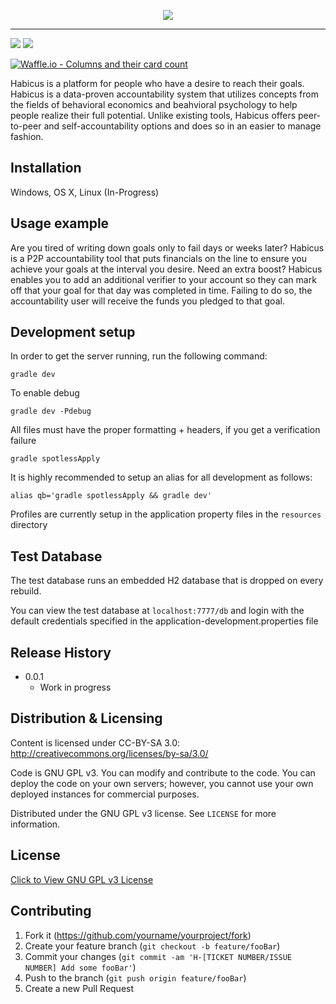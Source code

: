 


<p align="center">
		<img src="https://i.imgur.com/XxXZkmO.png"/>
</p>

-------
<div>
	<div style="display: inline-block">
		<img src="https://img.shields.io/badge/Habicus-Core-ff69b4.svg" />
	</div>
	<div style="display: inline-block">
		<img src="https://img.shields.io/badge/License-GPL-orange.svg" />
	</div>
</div>

[![Waffle.io - Columns and their card count](https://badge.waffle.io/Habicus/Habicus-Core-Web.png?columns=all)](https://waffle.io/Habicus/Habicus-Core-Web?utm_source=badge)

Habicus is a platform for people who have a desire to reach their goals. Habicus is a data-proven accountability system that utilizes concepts from the fields of behavioral economics and beahvioral psychology to help people realize their full potential. Unlike existing tools, Habicus offers peer-to-peer and self-accountability options and does so in an easier to manage fashion.


## Installation

Windows, OS X, Linux
(In-Progress)

## Usage example

Are you tired of writing down goals only to fail days or weeks later? Habicus is a P2P accountability tool that puts financials on the line to ensure you achieve your goals at the interval you desire. Need an extra boost? Habicus enables you to add an additional verifier to your account so they can mark off that your goal for that day was completed in time. Failing to do so, the accountability user will receive the funds you pledged to that goal. 

## Development setup

In order to get the server running, run the following command:
```
gradle dev
```

To enable debug
```
gradle dev -Pdebug
```

All files must have the proper formatting + headers, if you get a verification failure
```
gradle spotlessApply
```

It is highly recommended to setup an alias for all development as follows: 
```
alias qb='gradle spotlessApply && gradle dev'
```

Profiles are currently setup in the application property files in the `resources` directory

## Test Database

The test database runs an embedded H2 database that is dropped on every rebuild. 

You can view the test database at `localhost:7777/db` and login with the default credentials specified in the application-development.properties file

## Release History

* 0.0.1
    * Work in progress

## Distribution & Licensing

Content is licensed under CC-BY-SA 3.0: 
http://creativecommons.org/licenses/by-sa/3.0/

Code is GNU GPL v3.  You can modify and contribute to the code.  You can deploy the code on your own servers; however, you cannot use your own deployed instances for commercial purposes.

Distributed under the GNU GPL v3 license. See ``LICENSE`` for more information.

## License 
[Click to View GNU GPL v3 License](https://www.gnu.org/licenses/gpl-3.0.en.html)

## Contributing

1. Fork it (<https://github.com/yourname/yourproject/fork>)
2. Create your feature branch (`git checkout -b feature/fooBar`)
3. Commit your changes (`git commit -am 'H-[TICKET NUMBER/ISSUE NUMBER] Add some fooBar'`)
4. Push to the branch (`git push origin feature/fooBar`)
5. Create a new Pull Request

